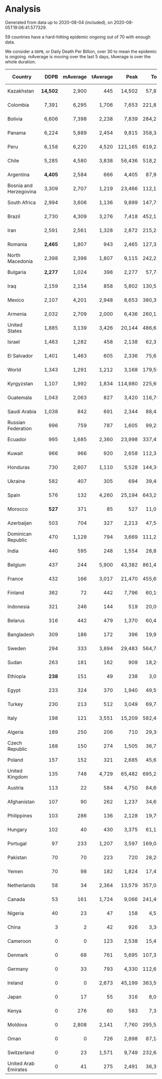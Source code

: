 
# Analysis

Generated from data up to 2020-08-04 (included), on 2020-08-05T19:06:41.577329.

59 countries have a hard-hitting epidemic ongoing out of 70 with enough data.

We consider a `DDPB`, or Daily Death Per Billion, over 30 to mean the epidemic is ongoing.
mAverage is moving over the last 5 days, tAverage is over the whole duration.


| Country | DDPB | mAverage | tAverage | Peak | Total | Start | Peak Date | End | Duration |  Status |
|---------|-----:|---------:|---------:|-----:|------:|-------|-----------|-----|----------|---------|
| Kazakhstan | **14,502** | 2,900 | 445 | 14,502 | 57,872 | 2020-03-27 | 2020-08-04 | None | 130 days | ongoing |
| Colombia | 7,391 | 6,295 | 1,706 | 7,653 | 221,837 | 2020-03-27 | 2020-07-30 | None | 130 days | ongoing |
| Bolivia | 6,606 | 7,398 | 2,238 | 7,839 | 284,275 | 2020-03-30 | 2020-08-03 | None | 127 days | ongoing |
| Panama | 6,224 | 5,889 | 2,454 | 9,815 | 358,342 | 2020-03-11 | 2020-07-25 | None | 146 days | ongoing |
| Peru | 6,158 | 6,220 | 4,520 | 121,165 | 619,240 | 2020-03-20 | 2020-07-23 | None | 137 days | ongoing |
| Chile | 5,285 | 4,580 | 3,838 | 56,436 | 518,214 | 2020-03-22 | 2020-07-18 | None | 135 days | ongoing |
| Argentina | **4,405** | 2,584 | 666 | 4,405 | 87,935 | 2020-03-25 | 2020-08-04 | None | 132 days | ongoing |
| Bosnia and Herzegovina | 3,309 | 2,707 | 1,219 | 23,466 | 112,179 | 2020-05-04 | 2020-05-04 | None | 92 days | ongoing |
| South Africa | 2,994 | 3,606 | 1,136 | 9,899 | 147,748 | 2020-03-27 | 2020-07-23 | None | 130 days | ongoing |
| Brazil | 2,730 | 4,309 | 3,276 | 7,418 | 452,119 | 2020-03-19 | 2020-07-30 | None | 138 days | ongoing |
| Iran | 2,591 | 2,561 | 1,328 | 2,872 | 215,283 | 2020-02-24 | 2020-07-28 | None | 162 days | ongoing |
| Romania | **2,465** | 1,807 | 943 | 2,465 | 127,335 | 2020-03-22 | 2020-08-04 | None | 135 days | ongoing |
| North Macedonia | 2,398 | 2,398 | 1,807 | 9,115 | 242,221 | 2020-03-23 | 2020-07-02 | None | 134 days | ongoing |
| Bulgaria | **2,277** | 1,024 | 398 | 2,277 | 57,743 | 2020-03-12 | 2020-08-04 | None | 145 days | ongoing |
| Iraq | 2,159 | 2,154 | 858 | 5,802 | 130,559 | 2020-03-05 | 2020-06-27 | None | 152 days | ongoing |
| Mexico | 2,107 | 4,201 | 2,948 | 8,653 | 380,398 | 2020-03-28 | 2020-06-04 | None | 129 days | ongoing |
| Armenia | 2,032 | 2,709 | 2,000 | 6,436 | 260,120 | 2020-03-27 | 2020-06-02 | None | 130 days | ongoing |
| United States | 1,885 | 3,139 | 3,426 | 20,144 | 486,630 | 2020-03-15 | 2020-04-16 | None | 142 days | ongoing |
| Israel | 1,463 | 1,282 | 458 | 2,138 | 62,316 | 2020-03-21 | 2020-08-02 | None | 136 days | ongoing |
| El Salvador | 1,401 | 1,463 | 605 | 2,336 | 75,639 | 2020-04-01 | 2020-07-18 | None | 125 days | ongoing |
| World | 1,343 | 1,291 | 1,212 | 3,168 | 179,506 | 2020-03-09 | 2020-07-23 | None | 148 days | ongoing |
| Kyrgyzstan | 1,107 | 1,992 | 1,834 | 114,980 | 225,665 | 2020-04-03 | 2020-07-19 | None | 123 days | ongoing |
| Guatemala | 1,043 | 2,063 | 827 | 3,420 | 116,702 | 2020-03-16 | 2020-07-24 | None | 141 days | ongoing |
| Saudi Arabia | 1,038 | 842 | 691 | 2,344 | 88,487 | 2020-03-29 | 2020-06-14 | None | 128 days | ongoing |
| Russian Federation | 996 | 759 | 787 | 1,605 | 99,261 | 2020-03-31 | 2020-05-29 | None | 126 days | ongoing |
| Ecuador | 995 | 1,685 | 2,360 | 23,998 | 337,495 | 2020-03-14 | 2020-05-11 | None | 143 days | ongoing |
| Kuwait | 966 | 966 | 920 | 2,658 | 112,337 | 2020-04-04 | 2020-05-16 | None | 122 days | ongoing |
| Honduras | 730 | 2,607 | 1,110 | 5,528 | 144,304 | 2020-03-27 | 2020-07-22 | None | 130 days | ongoing |
| Ukraine | 582 | 407 | 305 | 694 | 39,466 | 2020-03-28 | 2020-06-17 | None | 129 days | ongoing |
| Spain | 576 | 132 | 4,260 | 25,194 | 643,299 | 2020-03-06 | 2020-06-20 | None | 151 days | ongoing |
| Morocco | **527** | 371 | 85 | 527 | 11,073 | 2020-03-28 | 2020-04-05 | None | 129 days | ongoing |
| Azerbaijan | 503 | 704 | 327 | 2,213 | 47,545 | 2020-03-12 | 2020-07-22 | None | 145 days | ongoing |
| Dominican Republic | 470 | 1,128 | 794 | 3,669 | 111,251 | 2020-03-17 | 2020-07-19 | None | 140 days | ongoing |
| India | 440 | 595 | 248 | 1,554 | 28,830 | 2020-04-10 | 2020-06-17 | None | 116 days | ongoing |
| Belgium | 437 | 244 | 5,900 | 43,382 | 861,452 | 2020-03-11 | 2020-04-10 | None | 146 days | ongoing |
| France | 432 | 166 | 3,017 | 21,470 | 455,697 | 2020-03-06 | 2020-04-16 | None | 151 days | ongoing |
| Finland | 362 | 72 | 442 | 7,796 | 60,166 | 2020-03-21 | 2020-04-22 | None | 136 days | ongoing |
| Indonesia | 321 | 246 | 144 | 519 | 20,060 | 2020-03-18 | 2020-07-22 | None | 139 days | ongoing |
| Belarus | 316 | 442 | 479 | 1,370 | 60,470 | 2020-03-31 | 2020-06-19 | None | 126 days | ongoing |
| Bangladesh | 309 | 186 | 172 | 396 | 19,972 | 2020-04-10 | 2020-06-30 | None | 116 days | ongoing |
| Sweden | 294 | 333 | 3,894 | 29,483 | 564,748 | 2020-03-12 | 2020-04-16 | None | 145 days | ongoing |
| Sudan | 263 | 181 | 162 | 909 | 18,207 | 2020-04-14 | 2020-05-30 | None | 112 days | ongoing |
| Ethiopia | **238** | 151 | 49 | 238 | 3,056 | 2020-06-03 | 2020-08-03 | None | 62 days | ongoing |
| Egypt | 233 | 324 | 370 | 1,940 | 49,594 | 2020-03-23 | 2020-06-17 | None | 134 days | ongoing |
| Turkey | 230 | 213 | 512 | 3,049 | 69,748 | 2020-03-21 | 2020-04-17 | None | 136 days | ongoing |
| Italy | 198 | 121 | 3,551 | 15,209 | 582,440 | 2020-02-22 | 2020-03-28 | None | 164 days | ongoing |
| Algeria | 189 | 250 | 206 | 710 | 29,300 | 2020-03-15 | 2020-04-10 | None | 142 days | ongoing |
| Czech Republic | 188 | 150 | 274 | 1,505 | 36,755 | 2020-03-23 | 2020-04-15 | None | 134 days | ongoing |
| Poland | 157 | 152 | 321 | 2,685 | 45,679 | 2020-03-15 | 2020-06-20 | None | 142 days | ongoing |
| United Kingdom | 135 | 748 | 4,729 | 65,482 | 695,237 | 2020-03-10 | 2020-04-30 | None | 147 days | ongoing |
| Austria | 113 | 22 | 584 | 4,750 | 84,693 | 2020-03-12 | 2020-04-23 | None | 145 days | ongoing |
| Afghanistan | 107 | 90 | 262 | 1,237 | 34,692 | 2020-03-25 | 2020-07-15 | None | 132 days | ongoing |
| Philippines | 103 | 286 | 136 | 2,128 | 19,768 | 2020-03-12 | 2020-07-13 | None | 145 days | ongoing |
| Hungary | 102 | 40 | 430 | 3,375 | 61,120 | 2020-03-15 | 2020-04-19 | None | 142 days | ongoing |
| Portugal | 97 | 233 | 1,207 | 3,597 | 169,040 | 2020-03-17 | 2020-04-03 | None | 140 days | ongoing |
| Pakistan | 70 | 70 | 223 | 720 | 28,209 | 2020-03-31 | 2020-06-20 | None | 126 days | ongoing |
| Yemen | 70 | 98 | 182 | 1,824 | 17,479 | 2020-04-30 | 2020-07-13 | None | 96 days | ongoing |
| Netherlands | 58 | 34 | 2,364 | 13,579 | 357,088 | 2020-03-06 | 2020-04-07 | None | 151 days | ongoing |
| Canada | 53 | 161 | 1,724 | 9,066 | 241,403 | 2020-03-17 | 2020-05-06 | None | 140 days | ongoing |
| Nigeria | 40 | 23 | 47 | 158 | 4,523 | 2020-04-30 | 2020-06-17 | None | 96 days | ongoing |
| China | 3 | 2 | 42 | 926 | 3,309 | 2020-01-30 | 2020-04-16 | 2020-04-16 | 77 days | finished |
| Cameroon | 0 | 0 | 123 | 2,538 | 15,477 | 2020-03-25 | 2020-06-15 | 2020-07-28 | 125 days | finished |
| Denmark | 0 | 68 | 761 | 5,695 | 107,323 | 2020-03-15 | 2020-04-02 | 2020-08-03 | 141 days | finished |
| Germany | 0 | 33 | 793 | 4,330 | 112,657 | 2020-03-13 | 2020-04-15 | 2020-08-02 | 142 days | finished |
| Ireland | 0 | 0 | 2,673 | 45,199 | 363,591 | 2020-03-12 | 2020-04-25 | 2020-07-26 | 136 days | finished |
| Japan | 0 | 17 | 55 | 316 | 8,096 | 2020-03-11 | 2020-05-02 | 2020-08-03 | 145 days | finished |
| Kenya | 0 | 276 | 60 | 583 | 7,387 | 2020-04-02 | 2020-07-31 | 2020-08-03 | 123 days | finished |
| Moldova | 0 | 2,808 | 2,141 | 7,760 | 295,581 | 2020-03-18 | 2020-06-14 | 2020-08-03 | 138 days | finished |
| Oman | 0 | 0 | 726 | 2,898 | 87,147 | 2020-04-01 | 2020-07-14 | 2020-07-30 | 120 days | finished |
| Switzerland | 0 | 23 | 1,571 | 9,749 | 232,642 | 2020-03-05 | 2020-04-15 | 2020-07-31 | 148 days | finished |
| United Arab Emirates | 0 | 41 | 275 | 2,491 | 36,391 | 2020-03-21 | 2020-05-10 | 2020-07-31 | 132 days | finished |

